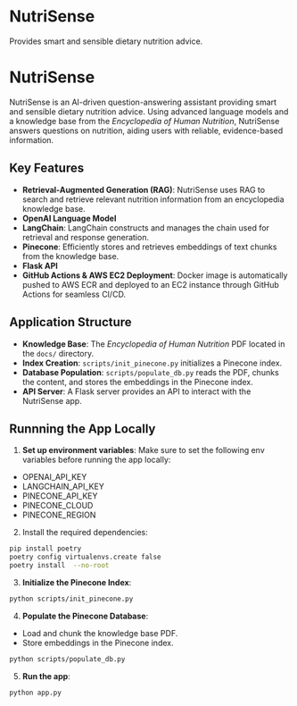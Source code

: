 # NutriSense
Provides smart and sensible dietary nutrition advice.


# NutriSense

NutriSense is an AI-driven question-answering assistant providing smart and sensible dietary nutrition advice. Using advanced language models and a knowledge base from the *Encyclopedia of Human Nutrition*, NutriSense answers questions on nutrition, aiding users with reliable, evidence-based information.

## Key Features
- **Retrieval-Augmented Generation (RAG)**: NutriSense uses RAG to search and retrieve relevant nutrition information from an encyclopedia knowledge base.
- **OpenAI Language Model**
- **LangChain**: LangChain constructs and manages the chain used for retrieval and response generation.
- **Pinecone**: Efficiently stores and retrieves embeddings of text chunks from the knowledge base.
- **Flask API**
- **GitHub Actions & AWS EC2 Deployment**: Docker image is automatically pushed to AWS ECR and deployed to an EC2 instance through GitHub Actions for seamless CI/CD.

## Application Structure
- **Knowledge Base**: The *Encyclopedia of Human Nutrition* PDF located in the `docs/` directory.
- **Index Creation**: `scripts/init_pinecone.py` initializes a Pinecone index.
- **Database Population**: `scripts/populate_db.py` reads the PDF, chunks the content, and stores the embeddings in the Pinecone index.
- **API Server**: A Flask server provides an API to interact with the NutriSense app.

## Runnning the App Locally
1. **Set up environment variables**: Make sure to set the following env variables before running the app locally:
- OPENAI_API_KEY
- LANGCHAIN_API_KEY
- PINECONE_API_KEY
- PINECONE_CLOUD
- PINECONE_REGION

2. Install the required dependencies:
```bash
pip install poetry
poetry config virtualenvs.create false
poetry install  --no-root
```

3. **Initialize the Pinecone Index**:
```bash
python scripts/init_pinecone.py
```

4. **Populate the Pinecone Database**:
- Load and chunk the knowledge base PDF.
- Store embeddings in the Pinecone index.
```bash
python scripts/populate_db.py
```

5. **Run the app**:
```bash
python app.py
```
